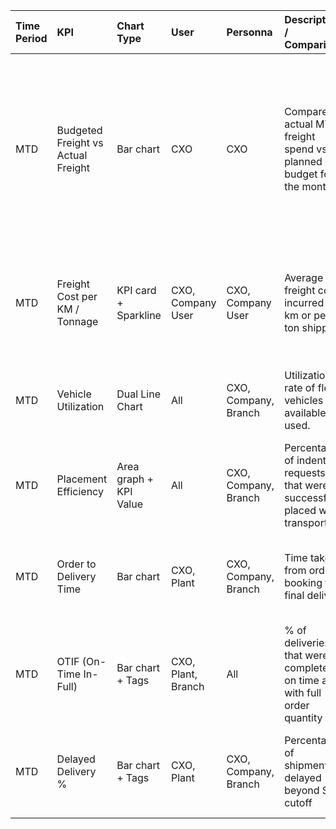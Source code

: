 | Time Period   | KPI                                | Chart Type             | User               | Personna             | Description / Comparison                                                       | Benchmark                                   | Tooltip                                                                                                                     | Drilldown                               | X-Y Axis                             |
|:--------------|:-----------------------------------|:-----------------------|:-------------------|:---------------------|:-------------------------------------------------------------------------------|:--------------------------------------------|:----------------------------------------------------------------------------------------------------------------------------|:----------------------------------------|:-------------------------------------|
| MTD           | Budgeted Freight vs Actual Freight | Bar chart              | CXO                | CXO                  | Compares actual MTD freight spend vs the planned budget for the month.         | Projected monthly budget (e.g., ₹10,00,000) | Actual Freight = sum of all freight invoices generated this month. Budget is a fixed target set by finance or business ops. | L1: Region, L2: Branch (Top 5/Worst 5)  | X: Region or Branch, Y: INR value    |
| MTD           | Freight Cost per KM / Tonnage      | KPI card + Sparkline   | CXO, Company User  | CXO, Company User    | Average freight cost incurred per km or per ton shipped.                       | Target = ₹5/km or ₹700/ton                  | Total Freight Cost / Total Distance Travelled or Total Tonnage Shipped                                                      | L1: Region, L2: Branch                  | X: Time (Days of MTD), Y: Cost value |
| MTD           | Vehicle Utilization                | Dual Line Chart        | All                | CXO, Company, Branch | Utilization rate of fleet vehicles available vs used.                          | Target Utilization: 85%                     | Utilization = (Used vehicles / Available vehicles) * 100                                                                    | L1: Region, L2: Branch or Vehicle Type  | X: Date, Y: % Utilization            |
| MTD           | Placement Efficiency               | Area graph + KPI Value | All                | CXO, Company, Branch | Percentage of indent requests that were successfully placed with transporters. | Target: ≥ 90%                               | Efficiency = (Vehicles Placed / Indents Raised) * 100                                                                       | L1: Region, L2: Branch or Transporter   | X: Days of MTD, Y: Efficiency %      |
| MTD           | Order to Delivery Time             | Bar chart              | CXO, Plant         | CXO, Company, Branch | Time taken from order booking to final delivery                                | Target: ≤ 3 Days                            | Order to Delivery = Order Execution Time + Transit Time                                                                     | L1: Region, L2: Material Type or Client | X: Branch, Y: Avg Time (Days)        |
| MTD           | OTIF (On-Time In-Full)             | Bar chart + Tags       | CXO, Plant, Branch | All                  | % of deliveries that were completed on time and with full order quantity       | Target: ≥ 95%                               | OTIF = (On Time & In-Full Deliveries / Total Deliveries) * 100                                                              | L1: Region, L2: Branch or Transporter   | X: Branch, Y: OTIF %                 |
| MTD           | Delayed Delivery %                 | Bar chart + Tags       | CXO, Plant         | CXO, Company, Branch | Percentage of shipments delayed beyond SLA cutoff                              | Target: < 5%                                | Delayed % = (Delayed Deliveries / Total Deliveries) * 100                                                                   | L1: Region, L2: Client or Branch        | X: Branch, Y: Delayed %              |